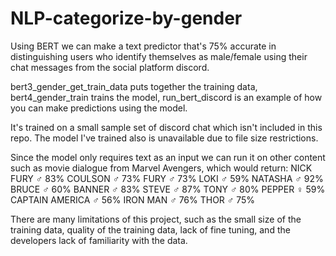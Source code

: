 # NLP-categorize-by-gender

Using BERT we can make a text predictor that's 75% accurate in distinguishing users who identify themselves as male/female using their chat messages from the social platform discord.

bert3_gender_get_train_data puts together the training data, bert4_gender_train trains the model, run_bert_discord is an example of how you can make predictions using the model.

It's trained on a small sample set of discord chat which isn't included in this repo. The model I've trained also is unavailable due to file size restrictions.

Since the model only requires text as an input we can run it on other content such as movie dialogue from Marvel Avengers, which would return:
  NICK FURY ♂ 83%
  COULSON ♂ 73%
  FURY ♂ 73%
  LOKI ♂ 59%
  NATASHA ♂ 92%
  BRUCE ♂ 60%
  BANNER ♂ 83%
  STEVE ♂ 87%
  TONY ♂ 80%
  PEPPER ♀ 59%
  CAPTAIN AMERICA ♂ 56%
  IRON MAN ♂ 76%
  THOR ♂ 75%

There are many limitations of this project, such as the small size of the training data, quality of the training data, lack of fine tuning, and the developers lack of familiarity with the data.


